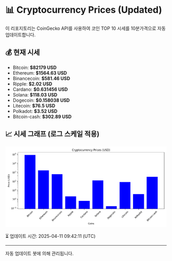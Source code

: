 
# 📊 Cryptocurrency Prices (Updated)

이 리포지토리는 CoinGecko API를 사용하여 코인 TOP 10 시세를 10분가격으로 자동 업데이트합니다.

## 💰 현재 시세
- Bitcoin: **$82179 USD**
- Ethereum: **$1564.63 USD**
- Binancecoin: **$581.46 USD**
- Ripple: **$2.02 USD**
- Cardano: **$0.631456 USD**
- Solana: **$118.03 USD**
- Dogecoin: **$0.158038 USD**
- Litecoin: **$76.5 USD**
- Polkadot: **$3.52 USD**
- Bitcoin-cash: **$302.89 USD**

## 📈 시세 그래프 (로그 스케일 적용)
![Crypto Prices](crypto_prices.png)

⏳ 업데이트 시간: 2025-04-11 09:42:11 (UTC)

---
자동 업데이트 봇에 의해 관리됩니다.
